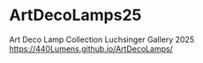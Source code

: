 # ArtDecoLamps25
Art Deco Lamp Collection Luchsinger Gallery 2025
https://440Lumens.github.io/ArtDecoLamps/ 

